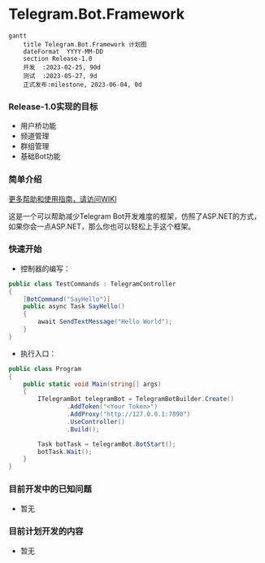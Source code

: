 # Telegram.Bot.Framework

```mermaid
gantt
    title Telegram.Bot.Framework 计划图
    dateFormat  YYYY-MM-DD
    section Release-1.0
    开发  :2023-02-25, 90d
    测试  :2023-05-27, 9d
    正式发布:milestone, 2023-06-04, 0d
```
### Release-1.0实现的目标

* 用户桥功能
* 频道管理
* 群组管理
* 基础Bot功能

### 简单介绍

[更多帮助和使用指南，请访问WIKI](https://github.com/sokushu/Telegram.Bot.Net/wiki)

这是一个可以帮助减少Telegram Bot开发难度的框架，仿照了ASP.NET的方式，如果你会一点ASP.NET，那么你也可以轻松上手这个框架。

### 快速开始

* 控制器的编写：

```csharp
public class TestCommands : TelegramController
{
    [BotCommand("SayHello")]
    public async Task SayHello()
    {
        await SendTextMessage("Hello World");
    }
}
```

* 执行入口：

```csharp
public class Program
{
    public static void Main(string[] args)
    {
        ITelegramBot telegramBot = TelegramBotBuilder.Create()
                .AddToken("<Your Token>")
                .AddProxy("http://127.0.0.1:7890")
                .UseController()
                .Build();

        Task botTask = telegramBot.BotStart();
        botTask.Wait();
    }
}
```

### 目前开发中的已知问题

* 暂无

### 目前计划开发的内容

* 暂无
